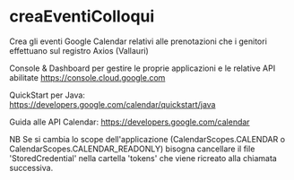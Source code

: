 # creaEventiColloqui
Crea gli eventi Google Calendar relativi alle prenotazioni che i genitori effettuano sul registro Axios (Vallauri)

Console & Dashboard per gestire le proprie applicazioni e le relative API abilitate
	https://console.cloud.google.com

QuickStart per Java:
	https://developers.google.com/calendar/quickstart/java

Guida alle API Calendar:
	https://developers.google.com/calendar

NB Se si cambia lo scope dell'applicazione (CalendarScopes.CALENDAR o CalendarScopes.CALENDAR_READONLY) bisogna cancellare il file 'StoredCredential' nella cartella 'tokens' che viene ricreato alla chiamata successiva.
